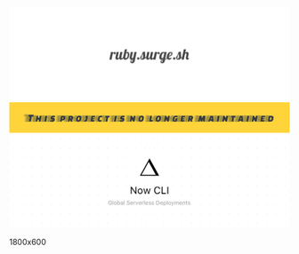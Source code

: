 <img src="sd.png">
<img src="Artboard.png">
<img src="68747470733a2f2f6173736574732e7a6569742e636f2f696d6167652f75706c6f61642f76313534323234303937362f7265706f7369746f726965732f6e6f772d636c692f6e6f772d636c692d7265706f2d62616e6e65722d76322e706e67.png">


1800x600
